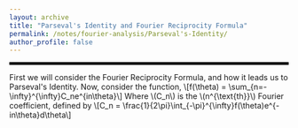 ```yaml
---
layout: archive
title: "Parseval's Identity and Fourier Reciprocity Formula"
permalink: /notes/fourier-analysis/Parseval's-Identity/
author_profile: false
--- 
```

<hr style="border: 2px solid black;">
First we will consider the Fourier Reciprocity Formula, and how it leads us to Parseval's Identity. Now, consider the function,
\[f(\theta) = \sum_{n=-\infty}^{\infty}C_ne^{in\theta}\]
Where \(C_n\) is the \(n^{\text{th}}\) Fourier coefficient, defined by
\[C_n = \frac{1}{2\pi}\int_{-\pi}^{\infty}f(\theta)e^{-in\theta}d\theta\]
